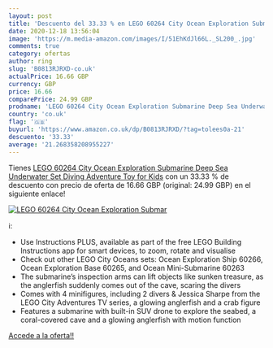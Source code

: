 ```yaml
---
layout: post
title: 'Descuento del 33.33 % en LEGO 60264 City Ocean Exploration Submar'
date: 2020-12-18 13:56:04
image: 'https://m.media-amazon.com/images/I/51EhKdJl66L._SL200_.jpg'
comments: true
category: ofertas
author: ring
slug: 'B0813RJRXD-co.uk'
actualPrice: 16.66 GBP
currency: GBP
price: 16.66
comparePrice: 24.99 GBP
prodname: 'LEGO 60264 City Ocean Exploration Submarine Deep Sea Underwater Set  Diving Adventure Toy for Kids'
country: 'co.uk'
flag: '🇬🇧'
buyurl: 'https://www.amazon.co.uk/dp/B0813RJRXD/?tag=tolees0a-21'
descuento: '33.33'
average: '21.268358208955227'
---
```


Tienes [LEGO 60264 City Ocean Exploration Submarine Deep Sea Underwater Set  Diving Adventure Toy for Kids](https://www.amazon.co.uk/dp/B0813RJRXD/?tag=tolees0a-21) con un 33.33 % de descuento con precio de oferta de 16.66 GBP (original: 24.99 GBP) en el siguiente enlace!

[![LEGO 60264 City Ocean Exploration Submar](https://m.media-amazon.com/images/I/51EhKdJl66L._SL200_.jpg)](https://www.amazon.co.uk/dp/B0813RJRXD/?tag=tolees0a-21)

ℹ️:

- Use Instructions PLUS, available as part of the free LEGO Building Instructions app for smart devices, to zoom, rotate and visualise
- Check out other LEGO City Oceans sets: Ocean Exploration Ship 60266, Ocean Exploration Base 60265, and Ocean Mini-Submarine 60263
- The submarine’s inspection arms can lift objects like sunken treasure, as the anglerfish suddenly comes out of the cave, scaring the divers
- Comes with 4 minifigures, including 2 divers & Jessica Sharpe from the LEGO City Adventures TV series, a glowing anglerfish and a crab figure
- Features a submarine with built-in SUV drone to explore the seabed, a coral-covered cave and a glowing anglerfish with motion function

[Accede a la oferta!!](https://www.amazon.co.uk/dp/B0813RJRXD/?tag=tolees0a-21)
